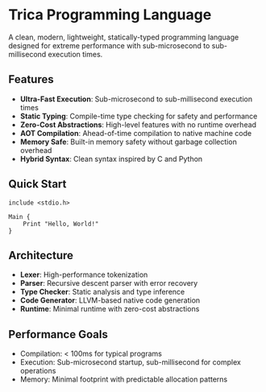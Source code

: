 # Trica Programming Language

A clean, modern, lightweight, statically-typed programming language designed for extreme performance with sub-microsecond to sub-millisecond execution times.

## Features

- **Ultra-Fast Execution**: Sub-microsecond to sub-millisecond execution times
- **Static Typing**: Compile-time type checking for safety and performance
- **Zero-Cost Abstractions**: High-level features with no runtime overhead
- **AOT Compilation**: Ahead-of-time compilation to native machine code
- **Memory Safe**: Built-in memory safety without garbage collection overhead
- **Hybrid Syntax**: Clean syntax inspired by C and Python

## Quick Start

```trica
include <stdio.h>

Main {
    Print "Hello, World!"
}
```

## Architecture

- **Lexer**: High-performance tokenization
- **Parser**: Recursive descent parser with error recovery
- **Type Checker**: Static analysis and type inference
- **Code Generator**: LLVM-based native code generation
- **Runtime**: Minimal runtime with zero-cost abstractions

## Performance Goals

- Compilation: < 100ms for typical programs
- Execution: Sub-microsecond startup, sub-millisecond for complex operations
- Memory: Minimal footprint with predictable allocation patterns